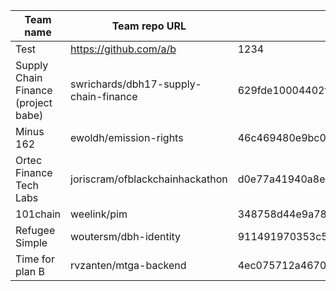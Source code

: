 Team name | Team repo URL | SHA | Score
--- | --- | --- | ---
Test | https://github.com/a/b | 1234 | 10
Supply Chain Finance (project babe) | swrichards/dbh17-supply-chain-finance | 629fde10004402f01f44b65bba84f40c1318c994 | 9
Minus 162 | ewoldh/emission-rights | 46c469480e9bc01a0aaa65323ce6864a83857386 | 9
Ortec Finance Tech Labs | joriscram/ofblackchainhackathon | d0e77a41940a8e23854f44609199088e8e499b39 | 8
101chain | weelink/pim | 348758d44e9a787553977da8810c19c57ce82e25 | 8
Refugee Simple | woutersm/dbh-identity | 911491970353c53d3d1b6e73199fae51b7f1e7b7 | 6
Time for plan B | rvzanten/mtga-backend | 4ec075712a467062ad9e5140ff6f9a711c27af6d | 10

